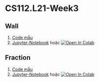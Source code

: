 # CS112.L21-Week3
## Wall
1. [Code mẫu][3]
2. [Jupyter-Notebook][4] hoặc [![Open In Colab](https://colab.research.google.com/assets/colab-badge.svg)](https://colab.research.google.com/drive/1M0MyWEzB58amdiG4INasPGzHAGiLoIYN?usp=sharing)
## Fraction
1. [Code mẫu][7]
2. [Jupyter-Notebook][8] hoặc [![Open In Colab](https://colab.research.google.com/assets/colab-badge.svg)](https://colab.research.google.com/drive/1CbDlDlOh0ugvAOgrWk-5CA4zfEtkahml?usp=sharing)

[7]:https://github.com/danhhuynh25029/CS112.L21/blob/master/Week_6/Fraction/phanso.py

[8]:https://github.com/danhhuynh25029/CS112.L21/blob/master/Week_6/Fraction/Fraction.ipynb

[3]:https://github.com/danhhuynh25029/CS112.L21/blob/master/Week_6/Wall/Wall.py

[4]:https://github.com/danhhuynh25029/CS112.L21/blob/master/Week_6/Wall/Wall.ipynb
